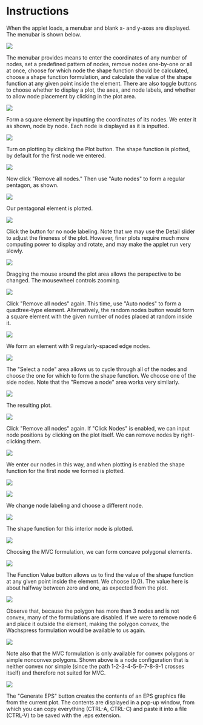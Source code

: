 Instructions
============
When the applet loads, a menubar and blank x- and y-axes are displayed. The menubar is shown below. 

  ![](04.jpg)   

 The menubar provides means to enter the coordinates of any number of nodes, set a predefined pattern of nodes, remove nodes one-by-one or all at once, choose for which node the shape function should be calculated, choose a shape function formulation, and calculate the value of the shape function at any given point inside the element. There are also toggle buttons to choose whether to display a plot, the axes, and node labels, and whether to allow node placement by clicking in the plot area.

![](05.jpg)

Form a square element by inputting the coordinates of its nodes. We
enter it as shown, node by node. Each node is displayed as it is
inputted.

![](06.jpg)

 Turn on plotting by clicking the Plot button. The shape function is
plotted, by default for the first node we entered.

![](08.jpg)

 Now click "Remove all nodes." Then use "Auto nodes" to form a regular
pentagon, as shown. 


![](09.jpg)

 Our pentagonal element is plotted.

![](09a.jpg)

 Click the button for no node labeling. Note that we may use the Detail
slider to adjust the fineness of the plot. However, finer plots require
much more computing power to display and rotate, and may make the applet
run very slowly.

![](11.jpg)


 Dragging the mouse around the plot area allows the perspective to be
changed. The mousewheel controls zooming.


![](21.jpg)

 Click "Remove all nodes" again. This time, use "Auto nodes" to form a
quadtree-type element. Alternatively, the random nodes button would form
a square element with the given number of nodes placed at random inside
it.

![](22.jpg)


 We form an element with 9 regularly-spaced edge nodes.

![](23.jpg)


 The "Select a node" area allows us to cycle through all of the nodes
and choose the one for which to form the shape function. We choose one
of the side nodes. Note that the "Remove a node" area works very
similarly.


![](24.jpg)

 The resulting plot.

![](12.jpg)


 Click "Remove all nodes" again. If "Click Nodes" is enabled, we can
input node positions by clicking on the plot itself. We can remove nodes
by right-clicking them.

![](13.jpg)

 We enter our nodes in this way, and when plotting is enabled the shape
function for the first node we formed is plotted.

![](26.jpg)

![](15.jpg)

 We change node labeling and choose a different node.

![](16.jpg)

 The shape function for this interior node is plotted.

![](17.jpg)

 Choosing the MVC formulation, we can form concave polygonal elements.

![](18.jpg)

 The Function Value button allows us to find the value of the shape
function at any given point inside the element. We choose (0,0). The
value here is about halfway between zero and one, as expected from the
plot.

![](19.jpg)

 Observe that, because the polygon has more than 3 nodes and is not
convex, many of the formulations are disabled. If we were to remove node
6 and place it outside the element, making the polygon convex, the
Wachspress formulation would be available to us again. 


![](20.jpg)

 Note also that the MVC formulation is only available for convex
polygons or simple nonconvex polygons. Shown above is a node
configuration that is neither convex nor simple (since the path
1-2-3-4-5-6-7-8-9-1 crosses itself) and therefore not suited for MVC.


![](25.jpg)


 The "Generate EPS" button creates the contents of an EPS graphics file
from the current plot. The contents are displayed in a pop-up window,
from which you can copy everything (CTRL-A, CTRL-C) and paste it into a
file (CTRL-V) to be saved with the .eps extension.


